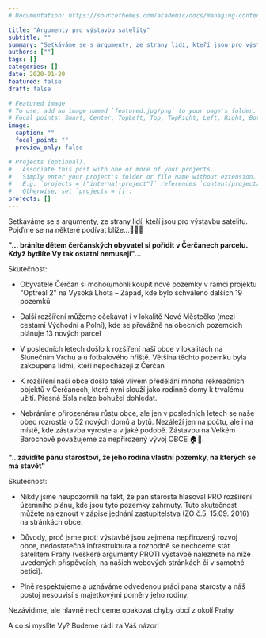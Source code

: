 ```yaml
---
# Documentation: https://sourcethemes.com/academic/docs/managing-content/

title: "Argumenty pro výstavbu satelity"
subtitle: ""
summary: "Setkáváme se s argumenty, ze strany lidí, kteří jsou pro výstavbu satelitu. Pojďme se na některé podívat blíže...☝🏻🔬"
authors: [""]
tags: []
categories: []
date: 2020-01-20
featured: false
draft: false

# Featured image
# To use, add an image named `featured.jpg/png` to your page's folder.
# Focal points: Smart, Center, TopLeft, Top, TopRight, Left, Right, BottomLeft, Bottom, BottomRight.
image:
  caption: ""
  focal_point: ""
  preview_only: false

# Projects (optional).
#   Associate this post with one or more of your projects.
#   Simply enter your project's folder or file name without extension.
#   E.g. `projects = ["internal-project"]` references `content/project/deep-learning/index.md`.
#   Otherwise, set `projects = []`.
projects: []
---
```


Setkáváme se s argumenty, ze strany lidí, kteří jsou pro výstavbu satelitu. Pojďme se na některé podívat blíže...☝🏻🔬

**"... bráníte dětem čerčanských obyvatel si pořídit v Čerčanech parcelu. Když bydlíte Vy tak ostatní nemusejí"...**

Skutečnost:

- Obyvatelé Čerčan si mohou/mohli koupit nové pozemky v rámci projektu "Optreal 2" na Vysoká Lhota – Západ, kde bylo schváleno dalších 19 pozemků

- Další rozšíření můžeme očekávat i v lokalitě Nové Městečko (mezi cestami Východní a Polní), kde se převážně na obecních pozemcích plánuje 13 nových parcel

- V posledních letech došlo k rozšíření naší obce v lokalitách na Slunečním Vrchu a u fotbalového hřiště. Většina těchto pozemku byla zakoupena lidmi, kteří nepocházejí z Čerčan

- K rozšíření naší obce došlo také vlivem předělání mnoha rekreačních objektů v Čerčanech, které nyní slouží jako rodinné domy k trvalému užití. Přesná čísla nelze bohužel dohledat.

- Nebráníme přirozenému růstu obce, ale jen v posledních letech se naše obec rozrostla o 52 nových domů a bytů. Nezáleží jen na počtu, ale i na místě, kde zástavba vyroste a v jaké podobě. Zástavbu na Velkém Barochově považujeme za nepřirozený vývoj OBCE 🏠🏡.

**".. závidíte panu starostovi, že jeho rodina vlastní pozemky, na kterých se má stavět"**

Skutečnost:

- Nikdy jsme neupozornili na fakt, že pan starosta hlasoval PRO rozšíření územního plánu, kde jsou tyto pozemky zahrnuty. Tuto skutečnost můžete naleznout v zápise jednání zastupitelstva (ZO č.5, 15.09. 2016) na stránkách obce.

- Důvody, proč jsme proti výstavbě jsou zejména nepřirozený rozvoj obce, nedostatečná infrastruktura a rozhodně se nechceme stát satelitem Prahy (veškeré argumenty PROTI výstavbě naleznete na níže uvedených příspěvcích, na našich webových stránkách či v samotné petici).

- Plně respektujeme a uznáváme odvedenou práci pana starosty a náš postoj nesouvisí s majetkovými poměry jeho rodiny.

Nezávidíme, ale hlavně nechceme opakovat chyby obcí z okolí Prahy

A co si myslíte Vy? Budeme rádi za Váš názor!
